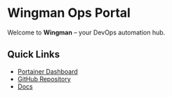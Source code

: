 # Wingman Ops Portal

Welcome to **Wingman** – your DevOps automation hub.

## Quick Links

- [Portainer Dashboard](http://198.96.88.177:9000/)
- [GitHub Repository](https://github.com/1tsjeremiah/wingman)
- [Docs](./index.md)
